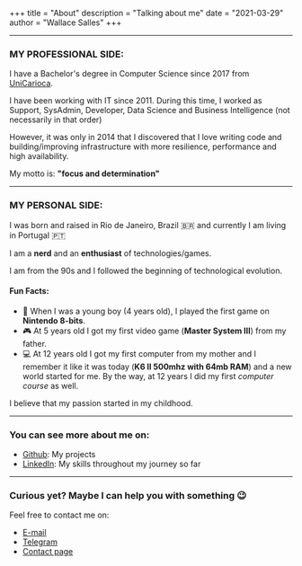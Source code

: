+++
title = "About"
description = "Talking about me"
date = "2021-03-29"
author = "Wallace Salles"
+++

* * *
### MY PROFESSIONAL SIDE:
I have a Bachelor's degree in Computer Science since 2017 from [UniCarioca](https://www.unicarioca.edu.br/).

I have been working with IT since 2011. During this time, I worked as Support, SysAdmin, Developer, Data Science and Business Intelligence (not necessarily in that order)

However, it was only in 2014 that I discovered that I love writing code and building/improving infrastructure with more resilience, performance and high availability.

My motto is: **"focus and determination"**

* * *

### MY PERSONAL SIDE:
I was born and raised in Rio de Janeiro, Brazil 🇧🇷 and currently I am living in Portugal 🇵🇹

I am a **nerd** and an **enthusiast** of technologies/games.

I am from the 90s and I followed the beginning of technological evolution.

#### Fun Facts:

- :space_invader: When I was a young boy (4 years old), I played the first game on **Nintendo 8-bits**.
- :video_game: At 5 years old I got my first video game (**Master System III**) from my father.
- :computer: At 12 years old I got my first computer from my mother and I remember it like it was today (**K6 II 500mhz with 64mb RAM**) and a new world started for me.
By the way, at 12 years I did my first *computer course* as well.

I believe that my passion started in my childhood.

* * *

### You can see more about me on:

- [Github](https://github.com/wsalles): My projects 
- [LinkedIn](https://www.linkedin.com/in/wallacesalles): My skills throughout my journey so far

* * *
### Curious yet? Maybe I can help you with something :wink:
Feel free to contact me on:
 - [E-mail](mailto:ops@wallacesalles.dev)
 - [Telegram](https://t.me/wallacesalles)
 - [Contact page](/contact)